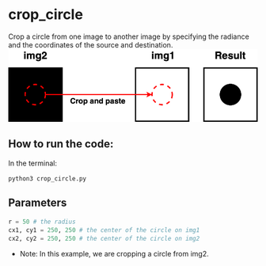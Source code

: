 # crop_circle
Crop a circle from one image to another image by specifying the radiance and the coordinates of the source and destination.
![test](explain.png)
## How to run the code:
In the terminal:
```
python3 crop_circle.py
```
## Parameters
```python
r = 50 # the radius
cx1, cy1 = 250, 250 # the center of the circle on img1
cx2, cy2 = 250, 250 # the center of the circle on img2
```
- Note: In this example, we are cropping a circle from img2.
